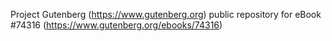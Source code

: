 Project Gutenberg (https://www.gutenberg.org) public repository for
eBook #74316 (https://www.gutenberg.org/ebooks/74316)
